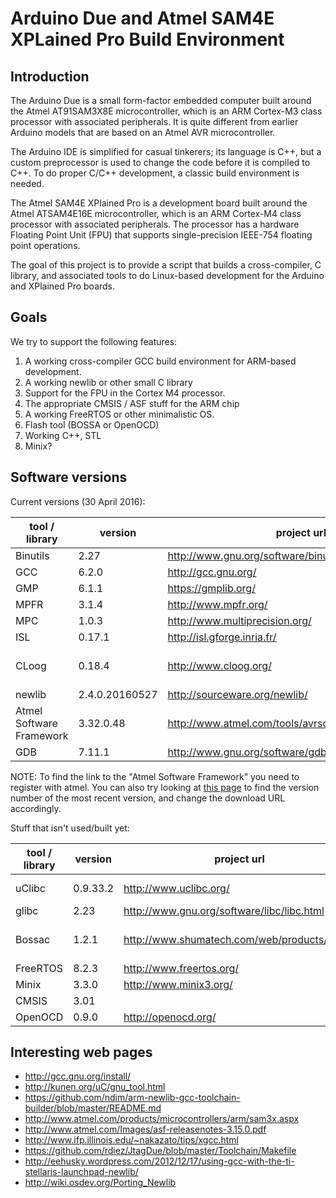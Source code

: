 
Arduino Due and Atmel SAM4E XPLained Pro Build Environment
==========================================================

Introduction
------------

The Arduino Due is a small form-factor embedded computer built around the Atmel AT91SAM3X8E microcontroller,
which is an ARM Cortex-M3 class processor with associated peripherals. It is quite different from earlier
Arduino models that are based on an Atmel AVR microcontroller.

The Arduino IDE is simplified for casual tinkerers; its language is C++, but a custom preprocessor is used to
change the code before it is compiled to C++. To do proper C/C++ development, a classic build environment is
needed.

The Atmel SAM4E XPlained Pro is a development board built around the Atmel ATSAM4E16E microcontroller, which
is an ARM Cortex-M4 class processor with associated peripherals. The processor has a hardware Floating Point
Unit (FPU) that supports single-precision IEEE-754 floating point operations.

The goal of this project is to provide a script that builds a cross-compiler, C library, and associated tools
to do Linux-based development for the Arduino and XPlained Pro boards.

Goals
-----

We try to support the following features:

1. A working cross-compiler GCC build environment for ARM-based development.
2. A working newlib or other small C library
3. Support for the FPU in the Cortex M4 processor.
4. The appropriate CMSIS / ASF stuff for the ARM chip
5. A working FreeRTOS or other minimalistic OS.
6. Flash tool (BOSSA or OpenOCD)
7. Working C++, STL
8. Minix?

Software versions
-----------------

Current versions (30 April 2016):

| tool / library           | version        | project url                                          | status                                          |
|--------------------------|----------------|------------------------------------------------------|-------------------------------------------------|
| Binutils                 | 2.27           | http://www.gnu.org/software/binutils/                | ok                                              |
| GCC                      | 6.2.0          | http://gcc.gnu.org/                                  | ok                                              |
| GMP                      | 6.1.1          | https://gmplib.org/                                  | ok                                              |
| MPFR                     | 3.1.4          | http://www.mpfr.org/                                 | ok                                              |
| MPC                      | 1.0.3          | http://www.multiprecision.org/                       | ok                                              |
| ISL                      | 0.17.1         | http://isl.gforge.inria.fr/                          | ok                                              |
| CLoog                    | 0.18.4         | http://www.cloog.org/                                | (no longer needed)                              |
| newlib                   | 2.4.0.20160527 | http://sourceware.org/newlib/                        | ok                                              |
| Atmel Software Framework | 3.32.0.48      | http://www.atmel.com/tools/avrsoftwareframework.aspx | ok                                              |
| GDB                      | 7.11.1         | http://www.gnu.org/software/gdb/                     | ok                                              |

NOTE: To find the link to the "Atmel Software Framework" you need to register with atmel. You can also try looking at
      [this page](http://spaces.atmel.com/gf/project/asf/frs/?action=&br_pkgrlssort_by=release_name&br_pkgrlssort_order=asc)
      to find the version number of the most recent version, and change the download URL accordingly.

Stuff that isn't used/built yet:

| tool / library           | version   | project url                                          | status                                          |
|--------------------------|-----------|------------------------------------------------------|-------------------------------------------------|
| uClibc                   | 0.9.33.2  | http://www.uclibc.org/                               | Presumes Linux                                  |
| glibc                    | 2.23      | http://www.gnu.org/software/libc/libc.html           | Heavyweight                                     |
| Bossac                   | 1.2.1     | http://www.shumatech.com/web/products/bossa          | Not useful for XPlained Pro board               |
| FreeRTOS                 | 8.2.3     | http://www.freertos.org/                             |                                                 |
| Minix                    | 3.3.0     | http://www.minix3.org/                               |                                                 |
| CMSIS                    | 3.01      |                                                      |                                                 |
| OpenOCD                  | 0.9.0     | http://openocd.org/                                  |                                                 |

Interesting web pages
---------------------

* http://gcc.gnu.org/install/
* http://kunen.org/uC/gnu_tool.html
* https://github.com/ndim/arm-newlib-gcc-toolchain-builder/blob/master/README.md
* http://www.atmel.com/products/microcontrollers/arm/sam3x.aspx
* http://www.atmel.com/Images/asf-releasenotes-3.15.0.pdf
* http://www.ifp.illinois.edu/~nakazato/tips/xgcc.html
* https://github.com/rdiez/JtagDue/blob/master/Toolchain/Makefile
* http://eehusky.wordpress.com/2012/12/17/using-gcc-with-the-ti-stellaris-launchpad-newlib/
* http://wiki.osdev.org/Porting_Newlib
